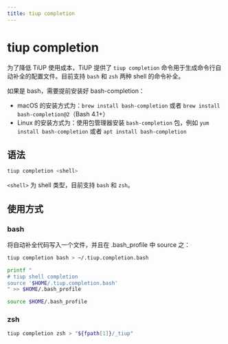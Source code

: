 ```yaml
---
title: tiup completion
---
```


# tiup completion

为了降低 TiUP 使用成本，TiUP 提供了 `tiup completion` 命令用于生成命令行自动补全的配置文件。目前支持 `bash` 和 `zsh` 两种 shell 的命令补全。

如果是 bash，需要提前安装好 bash-completion：

- macOS 的安装方式为：`brew install bash-completion` 或者 `brew install bash-completion@2`（Bash 4.1+）
- Linux 的安装方式为：使用包管理器安装 `bash-completion` 包，例如 `yum install bash-completion` 或者 `apt install bash-completion`

## 语法

```sh
tiup completion <shell>
```

`<shell>` 为 shell 类型，目前支持 `bash` 和 `zsh`。

## 使用方式

### bash

将自动补全代码写入一个文件，并且在 .bash_profile 中 source 之：

```sh
tiup completion bash > ~/.tiup.completion.bash

printf "
# tiup shell completion
source '$HOME/.tiup.completion.bash'
" >> $HOME/.bash_profile

source $HOME/.bash_profile
```

### zsh

```sh
tiup completion zsh > "${fpath[1]}/_tiup"
```
